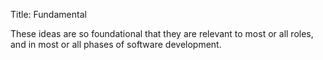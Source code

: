 Title: Fundamental

These ideas are so foundational that they are relevant to most or all roles, and in most or all phases of software development.
